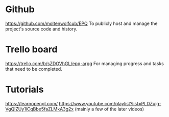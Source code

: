 # Github
https://github.com/moltenwolfcub/EPQ
To publicly host and manage the project's source code and history.

# Trello board
https://trello.com/b/sZDOVhGL/epq-arpg
For managing progress and tasks that need to be completed.

# Tutorials
https://learnopengl.com/
https://www.youtube.com/playlist?list=PLDZujg-VgQlZUy1iCqBbe5faZLMkA3g2x (mainly a few of the later videos)
